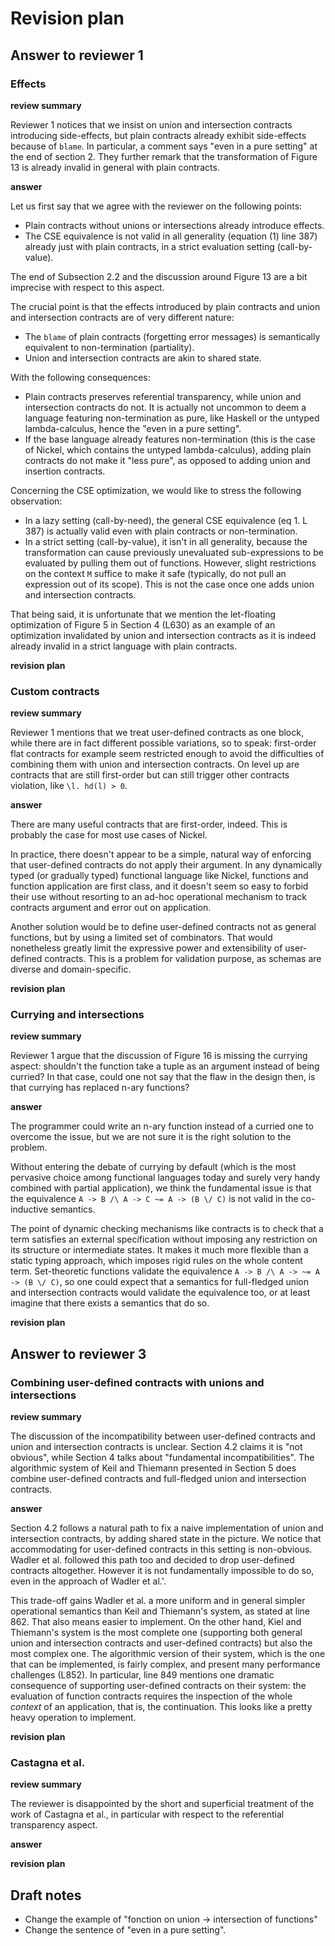 # Revision plan

## Answer to reviewer 1

### Effects

**review summary**

Reviewer 1 notices that we insist on union and intersection contracts
introducing side-effects, but plain contracts already exhibit side-effects
because of `blame`. In particular, a comment says "even in a pure setting" at
the end of section 2. They further remark that the transformation of Figure 13
is already invalid in general with plain contracts.

**answer**

Let us first say that we agree with the reviewer on the following points:

- Plain contracts without unions or intersections already introduce effects.
- The CSE equivalence is not valid in all generality (equation (1) line 387)
  already just with plain contracts, in a strict evaluation setting (call-by-value).

The end of Subsection 2.2 and the discussion around Figure 13 are a bit
imprecise with respect to this aspect.

The crucial point is that the effects introduced by plain contracts and union
and intersection contracts are of very different nature:

- The `blame` of plain contracts (forgetting error messages) is semantically
  equivalent to non-termination (partiality).
- Union and intersection contracts are akin to shared state.

With the following consequences:

- Plain contracts preserves referential transparency, while union and
  intersection contracts do not. It is actually not uncommon to deem a language
  featuring non-termination as pure, like Haskell or the untyped
  lambda-calculus, hence the "even in a pure setting".
- If the base language already features non-termination (this is the case of
  Nickel, which contains the untyped lambda-calculus), adding plain contracts do
  not make it "less pure", as opposed to adding union and insertion contracts.

Concerning the CSE optimization, we would like to stress the following
observation:

- In a lazy setting (call-by-need), the general CSE equivalence (eq 1. L 387) is
  actually valid even with plain contracts or non-termination.
- In a strict setting (call-by-value), it isn't in all generality, because
  the transformation can cause previously unevaluated sub-expressions to be
  evaluated by pulling them out of functions. However, slight restrictions on
  the context `M` suffice to make it safe (typically, do not pull an expression
  out of its scope). This is not the case once one adds union and intersection
  contracts.

That being said, it is unfortunate that we mention the let-floating optimization
of Figure 5 in Section 4 (L630) as an example of an optimization invalidated by
union and intersection contracts as it is indeed already invalid in a strict
language with plain contracts.

**revision plan**

### Custom contracts

**review summary**

Reviewer 1 mentions that we treat user-defined contracts as one block, while
there are in fact different possible variations, so to speak: first-order flat
contracts for example seem restricted enough to avoid the difficulties of
combining them with union and intersection contracts. On level up are contracts
that are still first-order but can still trigger other contracts violation, like
`\l. hd(l) > 0`.

**answer**

There are many useful contracts that are first-order, indeed. This is probably
the case for most use cases of Nickel.

In practice, there doesn't appear to be a simple, natural way of enforcing that
user-defined contracts do not apply their argument. In any dynamically typed (or
gradually typed) functional language like Nickel, functions and function
application are first class, and it doesn't seem so easy to forbid their use
without resorting to an ad-hoc operational mechanism to track contracts argument
and error out on application.

Another solution would be to define user-defined contracts not as general
functions, but by using a limited set of combinators. That would nonetheless
greatly limit the expressive power and extensibility of user-defined contracts.
This is a problem for validation purpose, as schemas are diverse and
domain-specific.

**revision plan**

### Currying and intersections

**review summary**

Reviewer 1 argue that the discussion of Figure 16 is missing the currying
aspect: shouldn't the function take a tuple as an argument instead of being
curried? In that case, could one not say that the flaw in the design then, is
that currying has replaced n-ary functions?

**answer**

The programmer could write an n-ary function instead of a curried one to
overcome the issue, but we are not sure it is the right solution to the problem.

Without entering the debate of currying by default (which is the most pervasive
choice among functional languages today and surely very handy combined with
partial application), we think the fundamental issue is that the equivalence
`A -> B /\ A -> C ~= A -> (B \/ C)` is not valid in the co-inductive semantics.

The point of dynamic checking mechanisms like contracts is to check that a term
satisfies an external specification without imposing any restriction on its
structure or intermediate states. It makes it much more flexible than a static
typing approach, which imposes rigid rules on the whole content term.
Set-theoretic functions validate the equivalence `A -> B /\ A -> ~= A -> (B \/
C)`, so one could expect that a semantics for full-fledged union and
intersection contracts would validate the equivalence too, or at least imagine
that there exists a semantics that do so.

**revision plan**

## Answer to reviewer 3

### Combining user-defined contracts with unions and intersections

**review summary**

The discussion of the incompatibility between user-defined contracts and union
and intersection contracts is unclear. Section 4.2 claims it is "not obvious",
while Section 4 talks about "fundamental incompatibilities". The algorithmic
system of Keil and Thiemann presented in Section 5 does combine user-defined
contracts and full-fledged union and intersection contracts.

**answer**

Section 4.2 follows a natural path to fix a naive implementation of union and
intersection contracts, by adding shared state in the picture. We notice that
accommodating for user-defined contracts in this setting is non-obvious. Wadler
et al.  followed this path too and decided to drop user-defined contracts
altogether. However it is not fundamentally impossible to do so, even in the
approach of Wadler et al.'.

This trade-off gains Wadler et al. a more uniform and in general simpler
operational semantics than Keil and Thiemann's system, as stated at line 862.
That also means easier to implement. On the other hand, Kiel and Thiemann's
system is the most complete one (supporting both general union and intersection
contracts and user-defined contracts) but also the most complex one. The
algorithmic version of their system, which is the one that can be implemented,
is fairly complex, and present many performance challenges (L852). In
particular, line 849 mentions one dramatic consequence of supporting
user-defined contracts on their system: the evaluation of function contracts
requires the inspection of the whole *context* of an application, that is, the
continuation. This looks like a pretty heavy operation to implement.

**revision plan**

### Castagna et al.

**review summary**

The reviewer is disappointed by the short and superficial treatment of the work
of Castagna et al., in particular with respect to the referential transparency
aspect.

**answer**

**revision plan**

## Draft notes

- Change the example of "fonction on union -> intersection of functions"
- Change the sentence of "even in a pure setting".
